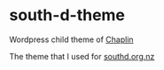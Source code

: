 # south-d-theme
Wordpress child theme of [Chaplin](https://andersnoren.se/teman/chaplin-wordpress-theme/ "Chaplin theme")

The theme that I used for [southd.org.nz](https://www.southd.org.nz/ "SDCN website")

